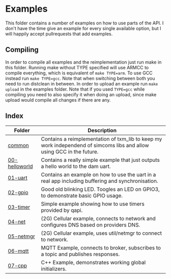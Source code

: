 # Examples

This folder contains a number of examples on how to use parts of the API.
I don't have the time give an example for every single available option,
but I will happily accept pullrequests that add examples.

## Compiling
In order to compile all examples and the reimplementation just run make in this folder.
Running make without TYPE specified will use ARMCC to compile everything, which is equivalent of `make TYPE=arm`.
To use GCC instead run `make TYPE=gcc`. Note that when switching between both you need to run distclean in between.
In order to upload an example run `make upload` in the examples folder. Note that if you used `TYPE=gcc` while compiling
you need to also specify it when doing an upload, since make upload would compile all changes if there are any.

## Index

Folder                          | Description
--------------------------------|------------
[common](common)                | Contains a reimplementation of txm_lib to keep my work independend of simcoms libs and allow using GCC in the future.
[00-helloworld](00-helloworld)  | Contains a really simple example that just outputs a hello world to the dam uart.
[01-uart](01-uart)              | Contains an example on how to use the uart in a real app including buffering and synchronisation.
[02-gpio](02-gpio)              | Good old blinking LED. Toogles an LED on GPIO3, to demonstrate basic GPIO usage.
[03-timer](03-timer)            | Simple example showing how to use timers provided by qapi.
[04-net](04-net)                | (2G) Cellular example, connects to network and configures DNS based on providers DNS.
[05-netmgr](05-netmgr)          | (2G) Cellular example, uses util/netmgr to connect to network.
[06-mqtt](06-mqtt)              | MQTT Example, connects to broker, subscribes to a topic and publishes responses.
[07-cpp](07-cpp)                | C++ Example, demonstrates working global initializers.
